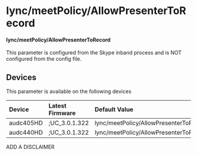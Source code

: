 ﻿---
description: lync/meetPolicy/AllowPresenterToRecord
search:
    keywords: ['lync','meetPolicy','AllowPresenterToRecord']
---

# lync/meetPolicy/AllowPresenterToRecord

#### lync/meetPolicy/AllowPresenterToRecord

This parameter is configured from the Skype inband process and is NOT configured from the config file.



## Devices
This parameter is available on the following devices

| Device | Latest Firmware | Default Value |
|:---|:---|:---|
| audc405HD | ;UC_3.0.1.322 | lync/meetPolicy/AllowPresenterToRecord=0 
| audc440HD | ;UC_3.0.1.322 | lync/meetPolicy/AllowPresenterToRecord=0 

ADD A DISCLAIMER
